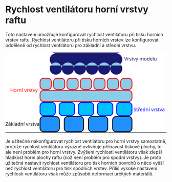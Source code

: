 Rychlost ventilátoru horní vrstvy raftu
====
Toto nastavení umožňuje konfigurovat rychlost ventilátoru při tisku horních vrstev raftu. Rychlost ventilátoru při tisku horních vrstev lze konfigurovat odděleně od rychlost ventilátoru pro základní a střední vrstvu.

![Kde jsou umístěny horní vrstvy raftu](../images/raft_dimensions_simplified_cs.svg)

Je užitečné nakonfigurovat rychlost ventilátoru pro horní vrstvy samostatně, protože rychlost ventilátoru výrazně ovlivňuje přilnavost tiskové plochy, to ale není problém pro horní vrstvy. Zvýšení rychlosti ventilátoru však zlepší hladkost horní plochy raftu (což není problém pro spodní vrstvy). Je proto užitečné nastavit rychlost ventilátoru pro tisk horních povrchů o něco vyšší než rychlost ventilátoru pro tisk spodních vrstev. Příliš vysoké nastavení rychlosti ventilátoru však může způsobit deformaci určitých materiálů.